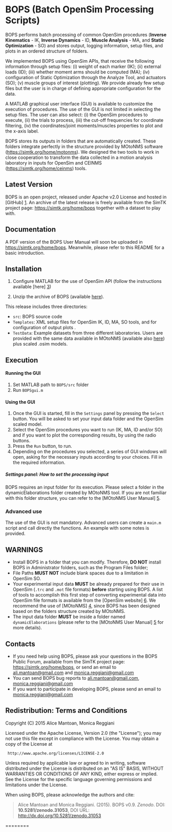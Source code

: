 BOPS (Batch OpenSim Processing Scripts)
=======================================

BOPS performs batch processing of common OpenSim procedures (**Inverse Kinematics** - IK, **Inverse Dynamics** - ID, **Muscle Analysis** - MA, and **Static Optimization** - SO) and stores output, logging information, setup files, and plots in an ordered structure of folders. 

We implemented BOPS using OpenSim APIs, that receive the following information through setup files: (i) weight of each marker (IK); (ii) external loads (ID); (iii) whether moment arms should be computed (MA); (iv) configuration of Static Optimization through the Analyze Tool, and actuators (SO); (v) muscle groups of interest (plotting). We provide already few setup files but the user is in charge of defining appropriate configuration for the data. 

A MATLAB graphical user interface (GUI) is available to customize the execution of procedures. The use of the GUI is not limited in selecting the setup files. The user can also select: (i) the OpenSim procedures to execute, (ii) the trials to process, (iii) the cut-off frequencies for coordinate filtering, (iv) the coordinates/joint moments/muscles properties to plot and the x-axis label. 

BOPS stores its outputs in folders that are automatically created. These folders integrate perfectly in the structure provided by MOtoNMS software (<https://simtk.org/home/motonms>). We designed the two tools to work in close cooperation to transform the data collected in a motion analysis laboratory in inputs for OpenSim and CEINMS (<https://simtk.org/home/ceinms>) tools.
 
## Latest Version ##
BOPS is an open project, released under Apache v2.0 License and hosted in [GitHub] [1]. 
An archive of the latest release is freely available from the SimTK project page: 
<https://simtk.org/home/bops> together with a dataset to play with. 

## Documentation ##
A PDF version of the BOPS User Manual will soon be uploaded in <https://simtk.org/home/bops>.
Meanwhile, please refer to this README for a basic introduction.

## Installation ##

1. Configure MATLAB for the use of OpenSim API (follow the instructions available [here] [3])

2. Unzip the archive of BOPS (available [here][2]).

This release includes three directories:

- `src`:        BOPS source code
- `Templates`:  XML setup files for OpenSim IK, ID, MA, SO tools, and for configuration of output plots .
- `TestData`:   Example datasets from three different laboratories. Users are provided with the same data available in MOtoNMS (available also [here][4]) plus scaled .osim models.

## Execution ##

#### Running the GUI ####

1. Set MATLAB path to `BOPS/src` folder
2. Run `BOPSgui.m`

#### Using the GUI ####

1. Once the GUI is started, fill in the `Settings` panel by pressing the `Select` button. 
You will be asked to set your input data folder and the OpenSim scaled model.
2. Select the OpenSim procedures you want to run (IK, MA, ID and/or SO) and if you want to plot the corresponding results, by using the radio buttons.
3. Press the `Run` button, to run.
4. Depending on the procedures you selected, a series of GUI windows will open, asking for the necessary inputs according to your choices. Fill in the required information.

##### Settings panel: How to set the processing input  #####
BOPS requires an input folder for its execution. Please select a folder in the dynamicElaborations folder created by MOtoNMS tool. If you are not familiar with this folder structure, you can refer to the [MOtoNMS User Manual] [5].

### Advanced use ###
The use of the GUI is not mandatory. Advanced users can create a `main.m` script and call directly the functions. An example with some notes is provided.

## WARNINGS ##
- Install BOPS in a folder that you can modify. Therefore, **DO NOT** install BOPS in Administrator folders, such as the Program Files folder;
- File Paths **MUST NOT** include blank spaces due to a limitation in OpenSim SO.
- Your experimental input data **MUST** be already prepared for their use in OpenSim (`.trc` and `.mot` file formats) **before** starting using BOPS. 
A list of tools to accomplish this first step of converting experimental data into OpenSim file formats is available from the [OpenSim website] [6]. 
We recommend the use of [MOtoNMS] [4], since BOPS has been designed based on the folders structure created by MOtoNMS. 
- The input data folder **MUST** be inside a folder named `dynamicElaborations` (please refer to the [MOtoNMS User Manual] [5] for more details).


## Contacts ##
- If you need help using BOPS, please ask your questions in the BOPS Public Forum, available from the SimTK project page: <https://simtk.org/home/bops>, or send an email to <ali.mantoan@gmail.com> and <monica.reggiani@gmail.com>
- You can send BOPS bug reports to <ali.mantoan@gmail.com>, <monica.reggiani@gmail.com>
- If you want to participate in developing BOPS, please send an email to <monica.reggiani@gmail.com>

## Redistribution: Terms and Conditions ##

Copyright (C) 2015 Alice Mantoan, Monica Reggiani
 
Licensed under the Apache License, Version 2.0 (the "License");
you may not use this file except in compliance with the License.
You may obtain a copy of the License at
 
     http://www.apache.org/licenses/LICENSE-2.0
 
Unless required by applicable law or agreed to in writing, software
distributed under the License is distributed on an "AS IS" BASIS,
WITHOUT WARRANTIES OR CONDITIONS OF ANY KIND, either express or implied.
See the License for the specific language governing permissions and limitations under the License.

When using BOPS, please acknowledge the authors and cite:

> Alice Mantoan and Monica Reggiani. (2015). BOPS v0.9. _Zenodo_. 
DOI: **10.5281/zenodo.31053**, 
DOI URL: <http://dx.doi.org/10.5281/zenodo.31053>

========

[1]: https://github.com/RehabEngGroup/OpenSimProcessingScripts
[2]: https://simtk.org/home/bops
[3]: http://simtk-confluence.stanford.edu:8080/display/OpenSim/Scripting+with+Matlab
[4]: https://simtk.org/home/motonms
[5]: http://rehabenggroup.github.io/MOtoNMS/manual/folders.html#data-organization
[6]: http://simtk-confluence.stanford.edu:8080/display/OpenSim/Tools+for+Preparing+Motion+Data

